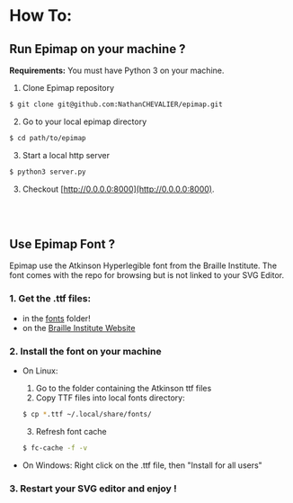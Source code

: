 # How To:

## Run Epimap on your machine ?

**Requirements:** You must have Python 3 on your machine.

1. Clone Epimap repository
``` sh
$ git clone git@github.com:NathanCHEVALIER/epimap.git
```

2. Go to your local epimap directory
``` sh
$ cd path/to/epimap
```

3. Start a local http server 
```sh
$ python3 server.py
```

3. Checkout [http://0.0.0.0:8000](http://0.0.0.0:8000).

<br /><br />

## Use Epimap Font ?

Epimap use the Atkinson Hyperlegible font from the Braille Institute. The font comes with the repo for browsing but is not linked to your SVG Editor.

### 1. Get the .ttf files:
- in the [fonts](../fonts/) folder!
- on the [Braille Institute Website](https://brailleinstitute.org/freefont) 


### 2. Install the font on your machine
- On Linux:
    1. Go to the folder containing the Atkinson ttf files
    2. Copy TTF files into local fonts directory:
    ```sh
    $ cp *.ttf ~/.local/share/fonts/
    ```
    3. Refresh font cache
    ```sh
    $ fc-cache -f -v
    ```


- On Windows:
    Right click on the .ttf file, then "Install for all users"

### 3. Restart your SVG editor and enjoy !

